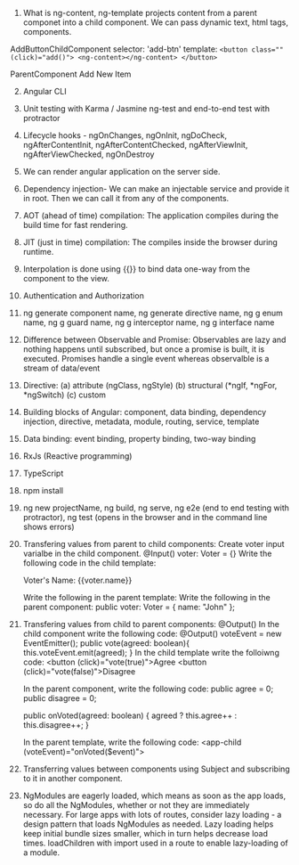 1. What is ng-content, ng-template
<ng-content></ng-content> projects content from a parent componet into a child component. We can pass dynamic text, html tags, components.

AddButtonChildComponent
selector: 'add-btn'
template: `<button class="" (click)="add()">
                <ng-content></ng-content>
           </button>`

ParentComponent
<add-btn>Add New Item</add-btn>

2. Angular CLI

3. Unit testing with Karma / Jasmine ng-test and end-to-end test with protractor

4. Lifecycle hooks - ngOnChanges, ngOnInit, ngDoCheck, ngAfterContentInit, ngAfterContentChecked, ngAfterViewInit, ngAfterViewChecked, ngOnDestroy

5. We can render angular application on the server side.

6. Dependency injection- We can make an injectable service and provide it in root. Then we can call it from any of the components.

7. AOT (ahead of time) compilation: The application compiles during the build time for fast rendering.

8. JIT (just in time) compilation: The compiles inside the browser during runtime.

9. Interpolation is done using {{}} to bind data one-way from the component to the view.

10. Authentication and Authorization

11. ng generate component name, ng generate directive name, ng g enum name, ng g guard name, ng g interceptor name, ng g interface name

12. Difference between Observable and Promise: Observables are lazy and nothing happens until subscribed, but once a promise is built, it is executed. Promises 
    handle a single event whereas observalble is a stream of data/event

13. Directive: (a) attribute (ngClass, ngStyle) (b) structural (*ngIf, *ngFor, *ngSwitch) (c) custom

14. Building blocks of Angular: component, data binding, dependency injection, directive, metadata, module, routing, service, template

15. Data binding: event binding, property binding, two-way binding

16. RxJs (Reactive programming)

17. TypeScript

18. npm install

19. ng new projectName, ng build, ng serve, ng e2e (end to end testing with protractor), ng test (opens in the browser and in the command line shows errors)

20. Transfering values from parent to child components: 
    Create voter input varialbe in the child component.
       @Input() voter: Voter = <Voter>{} 
    Write the following code in the child template:
       <p>Voter's Name: {{voter.name}}</p>
    Write the following in the parent template:
       <app-child [voter]="voter"></app-child>
    Write the following in the parent component:
       public voter: Voter = <Voter>{ name: "John" };

21. Transfering values from child to parent components: @Output()
    In the child component write the following code:
      @Output() voteEvent = new EventEmitter<boolean>();
      public vote(agreed: boolean){
        this.voteEvent.emit(agreed);
      }
    In the child template write the folloiwng code:
      <button (click)="vote(true)">Agree</button>
      <button (click)="vote(false)">Disagree</button>

    In the parent component, write the following code:
      public agree = 0;
      public disagree = 0;

      public onVoted(agreed: boolean) {
        agreed ? this.agree++ : this.disagree++;
      }

    In the parent template, write the following code:
      <app-child (voteEvent)="onVoted($event)"></app-child>

22. Transferring values between components using Subject and subscribing to it in another component.     

23. NgModules are eagerly loaded, which means as soon as the app loads, so do all the NgModules, whether
    or not they are immediately necessary. For large apps with lots of routes, consider lazy loading - a design
    pattern that loads NgModules as needed. Lazy loading helps keep initial bundle sizes smaller, which in turn
    helps decrease load times. loadChildren with import used in a route to enable lazy-loading of a module.
